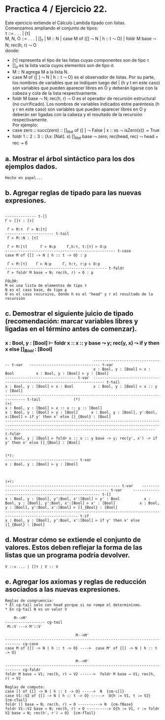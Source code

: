 # Practica 4 / Ejercicio 22.  
Este ejercicio extiende el Cálculo Lambda tipado con listas.  
Comenzamos ampliando el conjunto de tipos:  
τ ::= . . . | [τ]  
M, N, O ::= . . . | $[ ]_τ$ | M :: N | case M of {[] $\leadsto$ N | h :: t $\leadsto$ O} | foldr M base $\leadsto$ N; rec(h, r) $\leadsto$ O   
donde:  
* [τ] representa el tipo de las listas cuyas componentes son de tipo τ
* $[ ]_σ$ es la lista vacía cuyos elementos son de tipo σ.  
* M :: N agrega M a la lista N.  
* case M of {[ ] $\leadsto$ N | h :: t $\leadsto$ O} es el observador de listas. Por su parte, los nombres de variables que se indiquen luego del | (h y t en este caso) son variables que pueden aparecer libres en O y deberán ligarse con la cabeza y cola de la lista respectivamente.  
* foldr M base $\leadsto$ N; rec(h, r) $\leadsto$ O es el operador de recursión estructural (no currificado). Los nombres de variables indicados entre paréntesis (h y r en este caso) son variables que pueden aparecer libres en O y deberán ser ligadas con la cabeza y el resultado de la recursión respectivamente.  
Por ejemplo:  
* case zero :: succ(zero) :: $[ ]_{Nat}$ of {[ ] $\leadsto$ False | x :: xs $\leadsto$ isZero(x)} $\twoheadrightarrow$ True  
* foldr 1 :: 2 :: 3 :: (λx: [Nat]. x) $[ ]_{Nat}$ base $\leadsto$ zero; rec(head, rec) $\leadsto$ head + rec $\twoheadrightarrow$ 6
## a. Mostrar el árbol sintáctico para los dos ejemplos dados.  
```
Hecho en papel...
```
## b. Agregar reglas de tipado para las nuevas expresiones.  
```
                              
-------------- t-[]        
Γ ⊢ []τ : [τ]     

 Γ ⊢ M:τ  Γ ⊢ N:[τ]        
---------------------- t-tail
 Γ ⊢ M::N : [τ]                   

 Γ ⊢ M:[τ]      Γ ⊢ N:p     Γ,h:τ, t:[τ] ⊢ O:p
-------------------------------------------------- t-case
case M of {[] -> N | h :: t -> O} : p

 Γ ⊢ M:[τ]    Γ ⊢ N:p     Γ, h:τ, r:p ⊢ O:p 
---------------------------------------------- t-foldr
 Γ ⊢ foldr M base ⇝ N; rec(h, r) ⇝ O : p

FOLDR:
M es una lista de elementos de tipo τ
N es el caso base, de tipo p
O es el caso recursivo, donde h es el "head" y r el resultado de la recursión
```
## c. Demostrar el siguiente juicio de tipado (recomendación: marcar variables libres y ligadas en el término antes de comenzar).  
### x : Bool, y : [Bool] ⊢ foldr x :: x :: y base $\leadsto$ y; rec(y, x) $\leadsto$ if y then x else $[ ]_{Bool}$ : [Bool]  
```
                                        -------------------------------- t-var   -------------------------------- t-var
                                        x : Bool, y : [Bool] ⊢ x : Bool          x : Bool, y : [Bool] ⊢ y : [Bool]
-------------------------------- t-var  --------------------------------------------------------------------------- t-tail
x : Bool, y : [Bool] ⊢ x : Bool         x : Bool, y : [Bool] ⊢ x :: y : [Bool]
------------------------------------------------------------------------------- t-tail               (*)                                                            (+)
x : Bool, y : [Bool] ⊢ x :: x :: y :: [Bool]                                             x : Bool, y : [Bool] ⊢ y : [Bool]      x : Bool, y : [Bool], y':Bool, x:[Bool] ⊢ if y' then x' else []_{Bool} : [Bool]
---------------------------------------------------------------------------------------------------------------------------------------------------------------------------------------------------------------- t-foldr
x : Bool, y : [Bool] ⊢ foldr x :: x :: y base -> y; rec(y', x') -> if y' then x' else []_{Bool} : [Bool]


(*):
--------------------------------- t-var
x : Bool, y : [Bool] ⊢ y : [Bool]



(+):
---------------------------------------------------- t-var    ------------------------------------------------------- t-var     ------------------------------------------------------- t-[]
x : Bool, y : [Bool], y':Bool, x':[Bool] ⊢ y' : Bool           x : Bool, y : [Bool], y':Bool, x':[Bool] ⊢ x' : [Bool]           x : Bool, y : [Bool], y':Bool, x':[Bool] ⊢ []_{Bool} : [Bool]
------------------------------------------------------------------------------------------------------- t-if
x : Bool, y : [Bool], y':Bool, x':[Bool] ⊢ if y' then x' else []_{Bool} : [Bool]

```
## d. Mostrar cómo se extiende el conjunto de valores. Estos deben reflejar la forma de las listas que un programa podría devolver.  
```
V ::= ... | []τ | V :: V
```
## e. Agregar los axiomas y reglas de reducción asociados a las nuevas expresiones.  
```
Reglas de congruencia:
* El cg-tail solo con head porque si no rompe el determinismo.
* En cg-tail N es un valor V

    M-->M'     
------------------ cg-tail
 M::V ---> M'::V

                                M-->M'
----------------------------------------------------------------------------- cg-case
case M of {[] -> N | h :: t -> O} ---->  case M' of {[] -> N | h :: t -> O}

                                M-->M'
----------------------------------------------------------------------------- cg-foldr
foldr M base ⇝ V1; rec(h, r) ⇝ V2 ------>  foldr M base ⇝ V1; rec(h, r) ⇝ V2 

Reglas de computo:
case [] of {[] -> N | h :: t -> O} ----->  N  {cm-c[]}
case V1::V2 of {[] -> N | h :: t -> O} ----->  O{h := V1, t := V2}  {cm-cTail}
foldr [] base ⇝ N; rec(h, r) ⇝ O ----------> N  {cm-fBase}
foldr V1::V2 base ⇝ N; rec(h, r) ⇝ O ----------> O{h := V1, r := foldr V2 base ⇝ N; rec(h', r') ⇝ O}  {cm-fTail}
```
